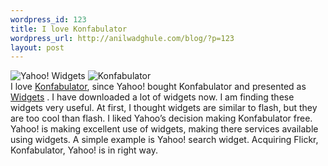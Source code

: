 ```yaml
--- 
wordpress_id: 123
title: I love Konfabulator
wordpress_url: http://anilwadghule.com/blog/?p=123
layout: post
---
```

<img alt="Yahoo! Widgets" src="http://img95.imageshack.us/img95/6923/yahoowid4je.png" border="0" /> <img alt="Konfabulator" src="http://img95.imageshack.us/img95/2432/konfa4ms.png" border="0" /><br />I love <a href="http://www.konfabulator.com/">Konfabulator</a>, since Yahoo! bought Konfabulator and presented as <a href="http://widgets.yahoo.com/">Widgets</a> . I have downloaded a lot of widgets now. I am finding these widgets very useful. At first, I thought widgets are similar to flash, but they are too cool than flash. I liked Yahoo’s decision making Konfabulator free. Yahoo! is making excellent use of widgets, making there services available using widgets. A simple example is Yahoo! search widget. Acquiring Flickr, Konfabulator, Yahoo! is in right way.
